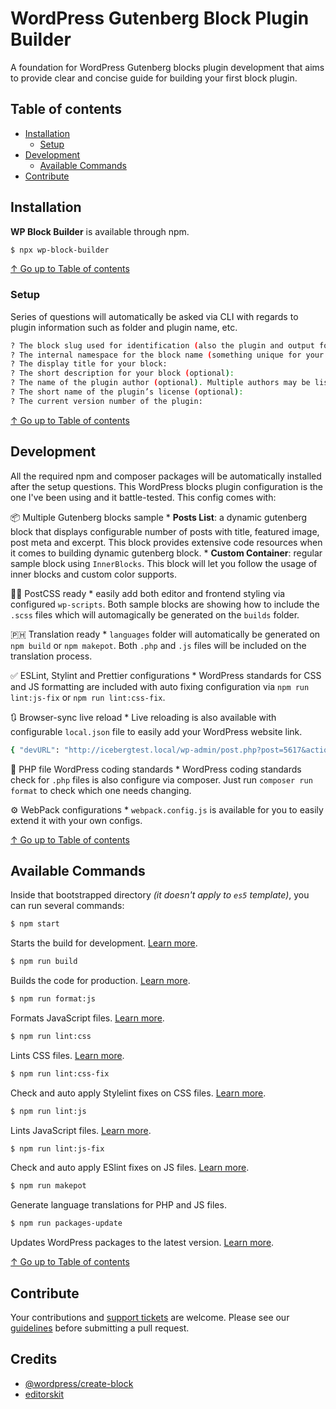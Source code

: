 # WordPress Gutenberg Block Plugin Builder

A foundation for WordPress Gutenberg blocks plugin development that aims to provide clear and concise guide for building your first block plugin.

## Table of contents

* [Installation](#installation)
  * [Setup](#setup)
* [Development](#development)
  * [Available Commands](#available-commands)
* [Contribute](#contribute)

## Installation

**WP Block Builder** is available through npm.

```sh
$ npx wp-block-builder
```

[↑ Go up to Table of contents](#table-of-contents)

### Setup

Series of questions will automatically be asked via CLI with regards to plugin information such as folder and plugin name, etc.

```sh
? The block slug used for identification (also the plugin and output folder name):
? The internal namespace for the block name (something unique for your products):
? The display title for your block:
? The short description for your block (optional):
? The name of the plugin author (optional). Multiple authors may be listed using commas:
? The short name of the plugin’s license (optional):
? The current version number of the plugin:
```

[↑ Go up to Table of contents](#table-of-contents)

## Development

All the required npm and composer packages will be automatically installed after the setup questions. This WordPress blocks plugin configuration is the one I've been using and it battle-tested. This config comes with:

📦 Multiple Gutenberg blocks sample
	* **Posts List**: a dynamic gutenberg block that displays configurable number of posts with title, featured image, post meta and excerpt. This block provides extensive code resources when it comes to building dynamic gutenberg block.
	* **Custom Container**: regular sample block using `InnerBlocks`. This block will let you follow the usage of inner blocks and custom color supports.

👨‍💻 PostCSS ready
	* easily add both editor and frontend styling via configured `wp-scripts`. Both sample blocks are showing how to include the `.scss` files which will automagically be generated on the `builds` folder.

🇵🇭 Translation ready
	* `languages` folder will automatically be generated on `npm build` or `npm makepot`. Both `.php` and `.js` files will be included on the translation process.

✅ ESLint, Stylint and Prettier configurations
	* WordPress standards for CSS and JS formatting are included with auto fixing configuration via `npm run lint:js-fix` or `npm run lint:css-fix`.

🔃 Browser-sync live reload
	* Live reloading is also available with configurable `local.json` file to easily add your WordPress website link.

```sh
{ "devURL": "http://icebergtest.local/wp-admin/post.php?post=5617&action=edit" }
```

📃 PHP file WordPress coding standards
	* WordPress coding standards check for `.php` files is also configure via composer. Just run `composer run format` to check which one needs changing.

⚙️ WebPack configurations
	* `webpack.config.js` is available for you to easily extend it with your own configs.

[↑ Go up to Table of contents](#table-of-contents)

## Available Commands

Inside that bootstrapped directory _(it doesn't apply to `es5` template)_, you can run several commands:

```bash
$ npm start
```
Starts the build for development. [Learn more](/packages/scripts#start).

```bash
$ npm run build
```
Builds the code for production. [Learn more](/packages/scripts#build).

```bash
$ npm run format:js
```
Formats JavaScript files. [Learn more](/packages/scripts#format-js).

```bash
$ npm run lint:css
```
Lints CSS files. [Learn more](/packages/scripts#lint-style).

```bash
$ npm run lint:css-fix
```
Check and auto apply Stylelint fixes on CSS files. [Learn more](/packages/scripts#lint-style).

```bash
$ npm run lint:js
```
Lints JavaScript files. [Learn more](/packages/scripts#lint-js).

```bash
$ npm run lint:js-fix
```
Check and auto apply ESlint fixes on JS files. [Learn more](/packages/scripts#lint-js).

```bash
$ npm run makepot
```
Generate language translations for PHP and JS files.

```bash
$ npm run packages-update
```
Updates WordPress packages to the latest version. [Learn more](/packages/scripts#packages-update).

[↑ Go up to Table of contents](#table-of-contents)

## Contribute

Your contributions and [support tickets](https://github.com/phpbits/wp-block-builder/issues) are welcome. Please see our [guidelines](https://github.com/phpbits/wp-block-builder/blob/master/.github/CONTRIBUTING.md) before submitting a pull request.

## Credits

- [@wordpress/create-block](https://github.com/WordPress/gutenberg/blob/master/packages/create-block/README.md)
- [editorskit](https://github.com/phpbits/block-options)